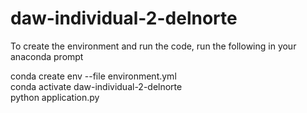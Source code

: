 # daw-individual-2-delnorte

To create the environment and run the code, run the following in your anaconda prompt

conda create env --file environment.yml  
conda activate daw-individual-2-delnorte  
python application.py  
